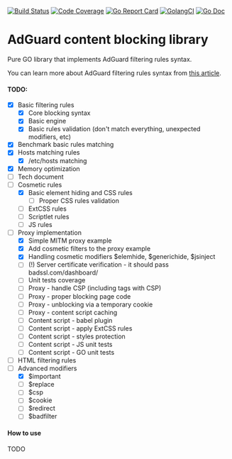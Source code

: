 [![Build Status](https://travis-ci.org/AdguardTeam/urlfilter.svg?branch=master)](https://travis-ci.org/AdguardTeam/urlfilter)
[![Code Coverage](https://img.shields.io/codecov/c/github/AdguardTeam/urlfilter/master.svg)](https://codecov.io/github/AdguardTeam/urlfilter?branch=master)
[![Go Report Card](https://goreportcard.com/badge/github.com/AdguardTeam/urlfilter)](https://goreportcard.com/report/AdguardTeam/urlfilter)
[![GolangCI](https://golangci.com/badges/github.com/AdguardTeam/urlfilter.svg)](https://golangci.com/r/github.com/AdguardTeam/urlfilter)
[![Go Doc](https://godoc.org/github.com/AdguardTeam/urlfilter?status.svg)](https://godoc.org/github.com/AdguardTeam/urlfilter)

# AdGuard content blocking library

Pure GO library that implements AdGuard filtering rules syntax.

You can learn more about AdGuard filtering rules syntax from [this article](https://kb.adguard.com/en/general/how-to-create-your-own-ad-filters).

#### TODO:

* [X] Basic filtering rules
    * [X] Core blocking syntax
    * [X] Basic engine
    * [X] Basic rules validation (don't match everything, unexpected modifiers, etc)
* [X] Benchmark basic rules matching
* [X] Hosts matching rules
    * [X] /etc/hosts matching
* [X] Memory optimization
* [ ] Tech document
* [ ] Cosmetic rules
    * [X] Basic element hiding and CSS rules
        * [ ] Proper CSS rules validation
    * [ ] ExtCSS rules
    * [ ] Scriptlet rules
    * [ ] JS rules
* [ ] Proxy implementation
    * [X] Simple MITM proxy example
    * [X] Add cosmetic filters to the proxy example
    * [X] Handling cosmetic modifiers $elemhide, $generichide, $jsinject
    * [ ] (!) Server certificate verification - it should pass badssl.com/dashboard/
    * [ ] Unit tests coverage
    * [ ] Proxy - handle CSP (including <meta> tags with CSP)
    * [ ] Proxy - proper blocking page code
    * [ ] Proxy - unblocking via a temporary cookie
    * [ ] Proxy - content script caching
    * [ ] Content script - babel plugin
    * [ ] Content script - apply ExtCSS rules
    * [ ] Content script - styles protection
    * [ ] Content script - JS unit tests
    * [ ] Content script - GO unit tests
* [ ] HTML filtering rules
* [ ] Advanced modifiers
    * [X] $important
    * [ ] $replace
    * [ ] $csp
    * [ ] $cookie
    * [ ] $redirect
    * [ ] $badfilter
    
#### How to use

TODO